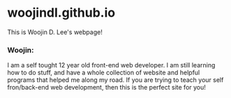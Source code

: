 woojindl.github.io
==================

This is Woojin D. Lee's webpage! 

<h3>Woojin:</h3>
I am a self tought 12 year old front-end web developer. I am still learning how to do stuff, and have a whole collection of website and helpful programs that helped me along my road. If you are trying to teach your self fron/back-end web development, then this is the perfect site for you!
